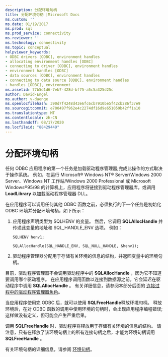 ```yaml
---
description: 分配环境句柄
title: 分配环境句柄 |Microsoft Docs
ms.custom: ''
ms.date: 01/19/2017
ms.prod: sql
ms.prod_service: connectivity
ms.reviewer: ''
ms.technology: connectivity
ms.topic: conceptual
helpviewer_keywords:
- ODBC drivers [ODBC], environment handles
- allocating environment handles [ODBC]
- connecting to driver [ODBC], environment handles
- environment handles [ODBC]
- data sources [ODBC], environment handles
- connecting to data source [ODBC], environment handles
- handles [ODBC], environment
ms.assetid: 77b5d1d6-7eb7-428d-bf75-a5c5a325d25c
author: David-Engel
ms.author: v-daenge
ms.openlocfilehash: 390d7f4248d43e6fc6cb7910be5f42cb286f37e9
ms.sourcegitcommit: e700497f962e4c2274df16d9e651059b42ff1a10
ms.translationtype: MT
ms.contentlocale: zh-CN
ms.lasthandoff: 08/17/2020
ms.locfileid: "88429449"
---
```

# <a name="allocating-the-environment-handle"></a>分配环境句柄
任何 ODBC 应用程序的第一个任务是加载驱动程序管理器;完成此操作的方式取决于操作系统。 例如，在运行 Microsoft® Windows NT® Server/Windows 2000 Server、Windows NT 工作站/Windows 2000 Professional 或 Microsoft Windows®95/98 的计算机上，应用程序将链接到驱动程序管理器库，或调用 **LoadLibrary** 以加载驱动程序管理器 DLL。  
  
 在应用程序可以调用任何其他 ODBC 函数之前，必须执行的下一个任务是初始化 ODBC 环境并分配环境句柄，如下所示：  
  
1.  应用程序声明类型为 SQLHENV 的变量。 然后，它调用 **SQLAllocHandle** 并传递此变量的地址和 SQL_HANDLE_ENV 选项。 例如：  
  
    ```  
    SQLHENV henv1;  
  
    SQLAllocHandle(SQL_HANDLE_ENV, SQL_NULL_HANDLE, &henv1);  
    ```  
  
2.  驱动程序管理器分配用于存储有关环境的信息的结构，并返回变量中的环境句柄。  
  
 目前，驱动程序管理器不会调用驱动程序中的 **SQLAllocHandle** ，因为它不知道要调用哪个驱动程序。 在应用程序调用函数以连接到数据源之前，它会延迟在驱动程序中调用 **SQLAllocHandle** 。 有关详细信息，请参阅本部分后面的 [连接过程中的驱动程序管理器角色](../../../odbc/reference/develop-app/driver-manager-s-role-in-the-connection-process.md)。  
  
 当应用程序使用完 ODBC 后，就可以使用 **SQLFreeHandle**释放环境句柄。 释放环境后，在对 ODBC 函数的调用中使用环境的句柄时，会出现应用程序编程错误;这样做没有定义，但可能会产生严重后果。  
  
 调用 **SQLFreeHandle** 时，驱动程序将释放用于存储有关环境的信息的结构。 请注意，只有在释放了该环境句柄上的所有连接句柄之后，才能为环境句柄调用 **SQLFreeHandle** 。  
  
 有关环境句柄的详细信息，请参阅 [环境句柄](../../../odbc/reference/develop-app/environment-handles.md)。
